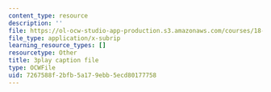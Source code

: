 ```yaml
---
content_type: resource
description: ''
file: https://ol-ocw-studio-app-production.s3.amazonaws.com/courses/18-01sc-single-variable-calculus-fall-2010/7267588f2bfb5a179ebb5ecd80177758_BSAA0akmPEU.vtt
file_type: application/x-subrip
learning_resource_types: []
resourcetype: Other
title: 3play caption file
type: OCWFile
uid: 7267588f-2bfb-5a17-9ebb-5ecd80177758
---
```

